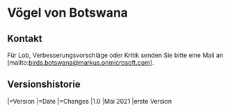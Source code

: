 # Vögel von Botswana

## Kontakt

Für Lob, Verbesserungsvorschläge oder Kritik senden Sie bitte eine Mail an [mailto:birds.botswana@markus.onmicrosoft.com].

## Versionshistorie

|=Version |=Date |=Changes
|1.0 |Mai 2021 |erste Version
